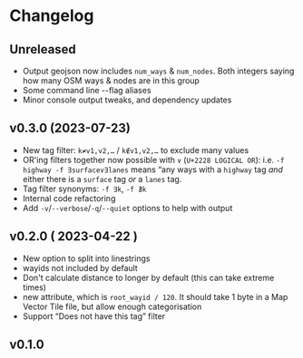 # Changelog

## Unreleased

* Output geojson now includes `num_ways` & `num_nodes`. Both integers saying
  how many OSM ways & nodes are in this group
* Some command line --flag aliases
* Minor console output tweaks, and dependency updates

## v0.3.0 (2023-07-23)

 * New tag filter: `k≠v1,v2,…` / `k∉v1,v2,…` to exclude many values
 * OR'ing filters together now possible with `∨` (`U+2228 LOGICAL OR`):
   i.e. `-f highway -f ∃surface∨∃lanes` means “any ways with a `highway` tag
   _and_ either there is a `surface` tag _or_ a `lanes` tag.
 * Tag filter synonyms: `-f ∃k`, `-f ∄k`
 * Internal code refactoring
 * Add `-v`/`--verbose`/`-q`/`--quiet` options to help with output

## v0.2.0 ( 2023-04-22 )

 * New option to split into linestrings
 * wayids not included by default
 * Don't calculate distance to longer by default (this can take extreme times)
 * new attribute, which is `root_wayid / 120`. It should take 1 byte in a Map
   Vector Tile file, but allow enough categorisation
 * Support “Does not have this tag” filter

## v0.1.0

